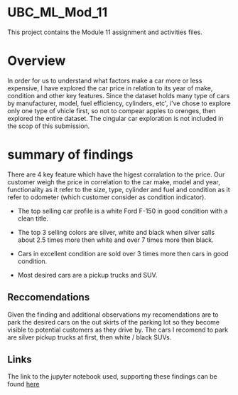 # UBC_ML_Mod_11
This project contains the Module 11 assignment and activities files.

# Overview
In order for us to understand what factors make a car more or less expensive, I have explored the car price in relation to its year of make, condition and other key features. Since the dataset holds many type of cars by manufacturer, model, fuel efficiency, cylinders, etc', i've chose to explore only one type of vhicle first, so not to compear apples to orenges, then explored the entire dataset. The cingular car exploration is not included in the scop of this submission. 


# summary of findings
There are 4 key feature which have the higest corralation to the price. Our customer weigh the price in correlation to the car make, model and year, functionality as it refer to the size, type, cylinder and fuel and condition as it refer to odometer (which customer consider as condition indicator). 

* The top selling car profile is a white Ford F-150 in good condition with a clean title.

- The top 3 selling colors are silver, white and black when silver salls about 2.5 times more then white and over 7 times more then black.

+ Cars in excellent condition are sold over 3 times more then cars in good condition.

+ Most desired cars are a pickup trucks and SUV.

## Reccomendations
Given the finding and additional observations my recomendations are to park the desired cars on the out skirts of the parking lot so they become visible to potential customers as they drive by. The cars I recomend to park are silver pickup trucks at first, then white / black SUVs.

## Links
The link to the jupyter notebook used, supporting these findings can be found [here](https://github.com/gourgopalnandi/UBC_ML_Mod_11/blob/main/prompt_II.ipynb)
